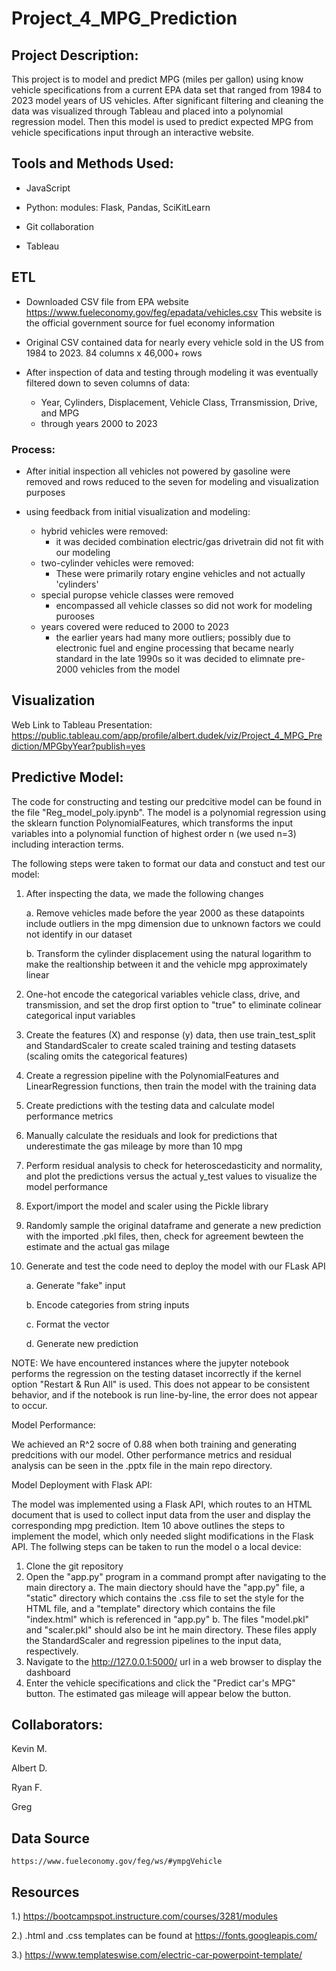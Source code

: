 # Project_4_MPG_Prediction

## Project Description:
This project is to model and predict MPG (miles per gallon) using know vehicle specifications from a current EPA data set that ranged from 1984 to 2023 model years of US vehicles. After significant filtering and cleaning the data was visualized through Tableau and placed into a polynomial regression model. Then this model is used to predict expected MPG from vehicle specifications input through an interactive website.

## Tools and Methods Used:

- JavaScript

- Python:
	modules: Flask, Pandas, SciKitLearn

- Git collaboration

- Tableau

## ETL

- Downloaded CSV file from EPA website https://www.fueleconomy.gov/feg/epadata/vehicles.csv
  This website is the official government source for fuel economy information

- Original CSV contained data for nearly every vehicle sold in the US from 1984 to 2023. 
  84 columns x 46,000+ rows

- After inspection of data and testing through modeling it was eventually filtered down to seven
  columns of data:
	- Year, Cylinders, Displacement, Vehicle Class, Trransmission, Drive, and MPG
	- through years 2000 to 2023

### Process:
- After initial inspection all vehicles not powered by gasoline were removed and rows reduced
  to the seven for modeling and visualization purposes

- using feedback from initial visualization and modeling:
	- hybrid vehicles were removed:
		- it was decided combination electric/gas drivetrain did not fit with our
		  modeling
	- two-cylinder vehicles were removed:
		- These were primarily rotary engine vehicles and not actually 'cylinders'
	- special puropse vehicle classes were removed
		- encompassed all vehicle classes so did not work for modeling purooses
	- years covered were reduced to 2000 to 2023
		- the earlier years had many more outliers; possibly due to electronic
		  fuel and engine processing that became nearly standard in the late 1990s
		  so it was decided to elimnate pre-2000 vehicles from the model


## Visualization

Web Link to Tableau Presentation: https://public.tableau.com/app/profile/albert.dudek/viz/Project_4_MPG_Prediction/MPGbyYear?publish=yes

## Predictive Model:

The code for constructing and testing our predcitive model can be found in the file "Reg_model_poly.ipynb". The model is a polynomial regression using the sklearn function PolynomialFeatures, which transforms the input variables into a polynomial function of highest order n (we used n=3) including interaction terms. 

The following steps were taken to format our data and constuct and test our model:

1. After inspecting the data, we made the following changes
   
    a. Remove vehicles made before the year 2000 as these datapoints include outliers in the mpg dimension due to unknown factors we could not identify in our dataset
   
    b. Transform the cylinder displacement using the natural logarithm to make the realtionship between it and the vehicle mpg approximately linear
   
3. One-hot encode the categorical variables vehicle class, drive, and transmission, and set the drop first option to "true" to eliminate colinear categorical input variables
4. Create the features (X) and response (y) data, then use train_test_split and StandardScaler to create scaled training and testing datasets (scaling omits the categorical features)
5. Create a regression pipeline with the PolynomialFeatures and LinearRegression functions, then train the model with the training data
6. Create predictions with the testing data and calculate model performance metrics
7. Manually calculate the residuals and look for predictions that underestimate the gas mileage by more than 10 mpg
8. Perform residual analysis to check for heteroscedasticity and normality, and plot the predictions versus the actual y_test values to visualize the model performance
9. Export/import the model and scaler using the Pickle library
10. Randomly sample the original dataframe and generate a new prediction with the imported .pkl files, then, check for agreement bewteen the estimate and the actual gas milage
11. Generate and test the code need to deploy the model with our FLask API
     
    a. Generate "fake" input
    
    b. Encode categories from string inputs
    
    c. Format the vector
    
    d. Generate new prediction

NOTE: We have encountered instances where the jupyter notebook performs the regression on the testing dataset incorrectly if the kernel option "Restart & Run All" is used. This does not appear to be consistent behavior, and if the notebook is run line-by-line, the error does not appear to occur. 

Model Performance:

We achieved an R^2 socre of 0.88 when both training and generating predcitions with our model. Other performance metrics and residual analysis can be seen in the .pptx file in the main repo directory. 

Model Deployment with Flask API:

The model was implemented using a Flask API, which routes to an HTML document that is used to collect input data from the user and display the corresponding mpg prediction. Item 10 above outlines the steps to implement the model, which only needed slight modifications in the Flask API. The follwing steps can be taken to run the model o a local device:

1. Clone the git repository
2. Open the "app.py" program in a command prompt after navigating to the main directory
    a. The main diectory should have the "app.py" file, a "static" directory which contains the .css file to set the style for the HTML file, and a "template" directory which contains the file "index.html" which is referenced in "app.py"
    b. The files "model.pkl" and "scaler.pkl" should also be int he main directory. These files apply the StandardScaler and regression pipelines to the input data, respectively.
3. Navigate to the http://127.0.0.1:5000/ url in a web browser to display the dashboard
4. Enter the vehicle specifications and click the "Predict car's MPG" button. The estimated gas mileage will appear below the button.


## Collaborators:

Kevin M.

Albert D.

Ryan F.

Greg

## Data Source
	https://www.fueleconomy.gov/feg/ws/#ympgVehicle

## Resources

1.) https://bootcampspot.instructure.com/courses/3281/modules

2.) .html and .css templates can be found at https://fonts.googleapis.com/

3.) https://www.templateswise.com/electric-car-powerpoint-template/ 

